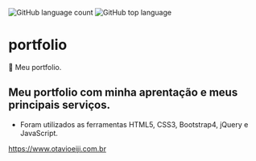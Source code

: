 ![GitHub language count](https://img.shields.io/github/languages/count/otavioeiji/portfolio)
![GitHub top language](https://img.shields.io/github/languages/top/otavioeiji/portfolio)

# portfolio
:bust_in_silhouette: Meu portfolio.

## Meu portfolio com minha aprentação e meus principais serviços.

- Foram utilizados as ferramentas HTML5, CSS3, Bootstrap4, jQuery e JavaScript.

https://www.otavioeiji.com.br
